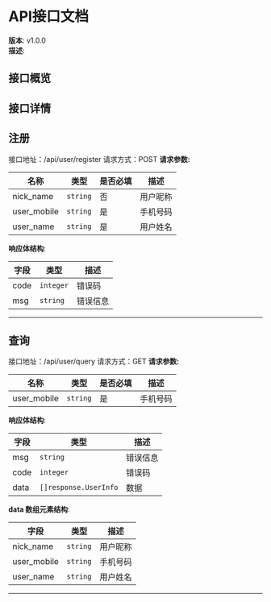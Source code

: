 # API接口文档

**版本**: v1.0.0  
**描述**: 

## 接口概览

## 接口详情
## 注册


接口地址：/api/user/register
请求方式：POST
**请求参数:**

| 名称 | 类型 | 是否必填 | 描述 |
|------|------|------|------|
| nick_name | `string` | 否 | 用户昵称 |
| user_mobile | `string` | 是 | 手机号码 |
| user_name | `string` | 是 | 用户姓名 |


**响应体结构**:

| 字段 | 类型 | 描述 |
|------|------|------|
| code | `integer` | 错误码 |
| msg | `string` | 错误信息 |


---
## 查询


接口地址：/api/user/query
请求方式：GET
**请求参数:**

| 名称 | 类型 | 是否必填 | 描述 |
|------|------|------|------|
| user_mobile | `string` | 是 | 手机号码 |


**响应体结构**:

| 字段 | 类型 | 描述 |
|------|------|------|
| msg | `string` | 错误信息 |
| code | `integer` | 错误码 |
| data | `[]response.UserInfo` | 数据 |

  **data 数组元素结构**:

| 字段 | 类型 | 描述 |
|------|------|------|
| nick_name | `string` | 用户昵称 |
| user_mobile | `string` | 手机号码 |
| user_name | `string` | 用户姓名 |


---
